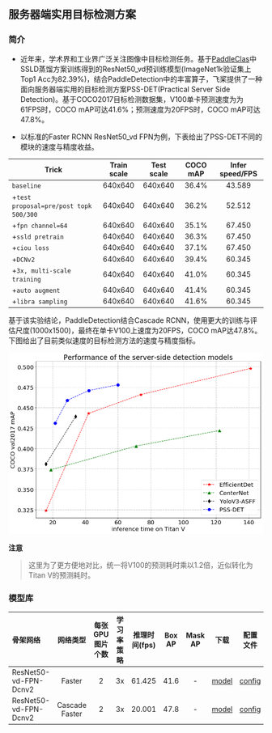 ## 服务器端实用目标检测方案

### 简介

* 近年来，学术界和工业界广泛关注图像中目标检测任务。基于[PaddleClas](https://github.com/PaddlePaddle/PaddleClas)中SSLD蒸馏方案训练得到的ResNet50_vd预训练模型(ImageNet1k验证集上Top1 Acc为82.39%)，结合PaddleDetection中的丰富算子，飞桨提供了一种面向服务器端实用的目标检测方案PSS-DET(Practical Server Side Detection)。基于COCO2017目标检测数据集，V100单卡预测速度为为61FPS时，COCO mAP可达41.6%；预测速度为20FPS时，COCO mAP可达47.8%。

* 以标准的Faster RCNN ResNet50_vd FPN为例，下表给出了PSS-DET不同的模块的速度与精度收益。

| Trick | Train scale | Test scale |  COCO mAP | Infer speed/FPS |
|- |:-: |:-: | :-: | :-: |
| `baseline` | 640x640 | 640x640 | 36.4% | 43.589 |
| +`test proposal=pre/post topk 500/300` | 640x640 | 640x640 | 36.2% | 52.512 |
| +`fpn channel=64` | 640x640 | 640x640 | 35.1% | 67.450 |
| +`ssld pretrain` | 640x640 | 640x640 | 36.3% | 67.450 |
| +`ciou loss` | 640x640 | 640x640 | 37.1% | 67.450 |
| +`DCNv2` | 640x640 | 640x640 | 39.4% | 60.345 |
| +`3x, multi-scale training` | 640x640 | 640x640 | 41.0% | 60.345 |
| +`auto augment` | 640x640 | 640x640 | 41.4% | 60.345 |
| +`libra sampling` | 640x640 | 640x640 | 41.6% | 60.345 |


基于该实验结论，PaddleDetection结合Cascade RCNN，使用更大的训练与评估尺度(1000x1500)，最终在单卡V100上速度为20FPS，COCO mAP达47.8%。下图给出了目前类似速度的目标检测方法的速度与精度指标。


![pssdet](../../docs/images/pssdet.png)

**注意**
> 这里为了更方便地对比，统一将V100的预测耗时乘以1.2倍，近似转化为Titan V的预测耗时。


### 模型库

| 骨架网络             | 网络类型       | 每张GPU图片个数 | 学习率策略 |推理时间(fps) | Box AP | Mask AP |                           下载                          | 配置文件 |
| :---------------------- | :-------------:  | :-------: | :-----: | :------------: | :----: | :-----: | :-------------: | :-----: |
| ResNet50-vd-FPN-Dcnv2         | Faster     |     2     |   3x    |     61.425     |  41.6  |    -    | [model](https://paddlemodels.bj.bcebos.com/object_detection/faster_rcnn_dcn_r50_vd_fpn_3x_server_side.tar) |  [config](https://github.com/PaddlePaddle/PaddleDetection/tree/master/configs/rcnn_server_side_det/faster_rcnn_dcn_r50_vd_fpn_3x_server_side.yml) |
| ResNet50-vd-FPN-Dcnv2         | Cascade Faster     |     2     |   3x    |     20.001     |  47.8  |    -    | [model](https://paddlemodels.bj.bcebos.com/object_detection/cascade_rcnn_dcn_r50_vd_fpn_3x_server_side.tar) | [config](https://github.com/PaddlePaddle/PaddleDetection/tree/master/configs/rcnn_server_side_det/cascade_rcnn_dcn_r50_vd_fpn_3x_server_side.yml) |
